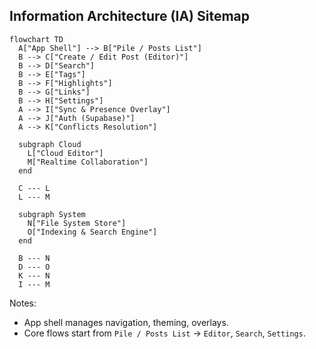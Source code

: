## Information Architecture (IA) Sitemap

```mermaid
flowchart TD
  A["App Shell"] --> B["Pile / Posts List"]
  B --> C["Create / Edit Post (Editor)"]
  B --> D["Search"]
  B --> E["Tags"]
  B --> F["Highlights"]
  B --> G["Links"]
  B --> H["Settings"]
  A --> I["Sync & Presence Overlay"]
  A --> J["Auth (Supabase)"]
  A --> K["Conflicts Resolution"]

  subgraph Cloud
    L["Cloud Editor"]
    M["Realtime Collaboration"]
  end

  C --- L
  L --- M

  subgraph System
    N["File System Store"]
    O["Indexing & Search Engine"]
  end

  B --- N
  D --- O
  K --- N
  I --- M
```

Notes:
- App shell manages navigation, theming, overlays.
- Core flows start from `Pile / Posts List` → `Editor`, `Search`, `Settings`.

